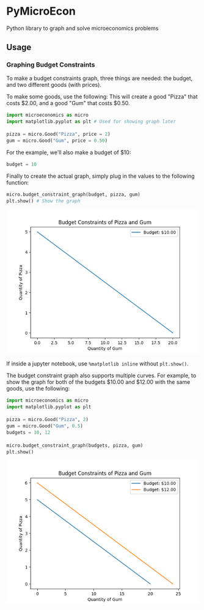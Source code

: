 # PyMicroEcon

Python library to graph and solve microeconomics problems 

## Usage

### Graphing Budget Constraints

To make a budget constraints graph, three things are needed: the budget, and two different goods (with prices).

To make some goods, use the following:
This will create a good "Pizza" that costs $2.00, and a good "Gum" that costs $0.50.

```py
import microeconomics as micro
import matplotlib.pyplot as plt # Used for showing graph later

pizza = micro.Good("Pizza", price = 2)
gum = micro.Good("Gum", price = 0.50)
```

For the example, we'll also make a budget of $10:

```py
budget = 10
```

Finally to create the actual graph, simply plug in the values to the following function:

```py
micro.budget_constraint_graph(budget, pizza, gum)
plt.show() # Show the graph
```

![Budget Constraint](https://github.com/Archaversine/PyMicroEcon/blob/main/images/budget_constraints_1.png)

If inside a jupyter notebook, use `%matplotlib inline` without `plt.show()`.

The budget constraint graph also supports multiple curves. For example, to show the graph
for both of the budgets $10.00 and $12.00 with the same goods, use the following:

```py
import microeconomics as micro
import matplotlib.pyplot as plt

pizza = micro.Good("Pizza", 2)
gum = micro.Good("Gum", 0.5)
budgets = 10, 12

micro.budget_constraint_graph(budgets, pizza, gum)
plt.show()
```

![Budget Constraint](https://github.com/Archaversine/PyMicroEcon/blob/main/images/budget_constraints_2.png)
